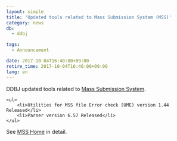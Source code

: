 ```yaml
---
layout: simple
title: 'Updated tools related to Mass Submission System (MSS)'
category: news
db:
  - ddbj

tags:
  - Announcement

date: 2017-10-04T16:40:00+09:00
retire_time: 2017-10-04T16:40:00+09:00
lang: en
---
```


<p>DDBJ updated tools related to <a href="/ddbj/mss-e.html">Mass Submission System</a>.</p>
<div class="sub_index">

    <ul>
        <li>Utilities for MSS file Error check (UME) version 1.44 Released</li>
        <li>Parser version 6.57 Released</li>
    </ul>
</div>

<p>See <a href="/ddbj/mss-e.html">MSS Home</a> in detail.</p>
